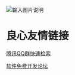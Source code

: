 ![输入图片说明](https://git.oschina.net/uploads/images/2017/0415/000206_24ae3327_632350.png "在这里输入图片标题")

 # 良心友情链接

[腾讯QQ群快速检索](http://u.720life.cn/s/8cf73f7c)

[软件免费开发论坛](http://u.720life.cn/s/bbb01dc0)